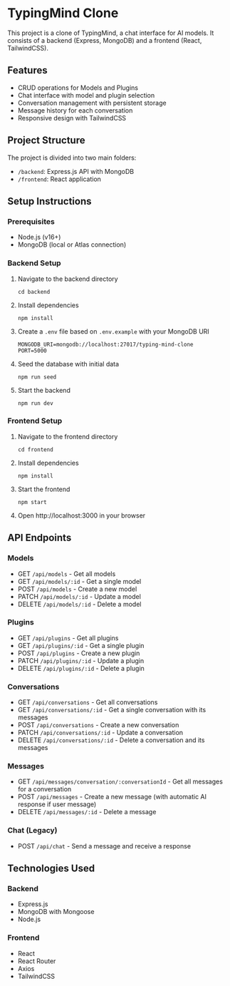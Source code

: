 # TypingMind Clone

This project is a clone of TypingMind, a chat interface for AI models. It consists of a backend (Express, MongoDB) and a frontend (React, TailwindCSS).

## Features

- CRUD operations for Models and Plugins
- Chat interface with model and plugin selection
- Conversation management with persistent storage
- Message history for each conversation
- Responsive design with TailwindCSS

## Project Structure

The project is divided into two main folders:

- `/backend`: Express.js API with MongoDB
- `/frontend`: React application

## Setup Instructions

### Prerequisites

- Node.js (v16+)
- MongoDB (local or Atlas connection)

### Backend Setup

1. Navigate to the backend directory
   ```
   cd backend
   ```

2. Install dependencies
   ```
   npm install
   ```

3. Create a `.env` file based on `.env.example` with your MongoDB URI
   ```
   MONGODB_URI=mongodb://localhost:27017/typing-mind-clone
   PORT=5000
   ```

4. Seed the database with initial data
   ```
   npm run seed
   ```

5. Start the backend
   ```
   npm run dev
   ```

### Frontend Setup

1. Navigate to the frontend directory
   ```
   cd frontend
   ```

2. Install dependencies
   ```
   npm install
   ```

3. Start the frontend
   ```
   npm start
   ```

4. Open http://localhost:3000 in your browser

## API Endpoints

### Models

- GET `/api/models` - Get all models
- GET `/api/models/:id` - Get a single model
- POST `/api/models` - Create a new model
- PATCH `/api/models/:id` - Update a model
- DELETE `/api/models/:id` - Delete a model

### Plugins

- GET `/api/plugins` - Get all plugins
- GET `/api/plugins/:id` - Get a single plugin
- POST `/api/plugins` - Create a new plugin
- PATCH `/api/plugins/:id` - Update a plugin
- DELETE `/api/plugins/:id` - Delete a plugin

### Conversations

- GET `/api/conversations` - Get all conversations
- GET `/api/conversations/:id` - Get a single conversation with its messages
- POST `/api/conversations` - Create a new conversation
- PATCH `/api/conversations/:id` - Update a conversation
- DELETE `/api/conversations/:id` - Delete a conversation and its messages

### Messages

- GET `/api/messages/conversation/:conversationId` - Get all messages for a conversation
- POST `/api/messages` - Create a new message (with automatic AI response if user message)
- DELETE `/api/messages/:id` - Delete a message

### Chat (Legacy)

- POST `/api/chat` - Send a message and receive a response

## Technologies Used

### Backend
- Express.js
- MongoDB with Mongoose
- Node.js

### Frontend
- React
- React Router
- Axios
- TailwindCSS 